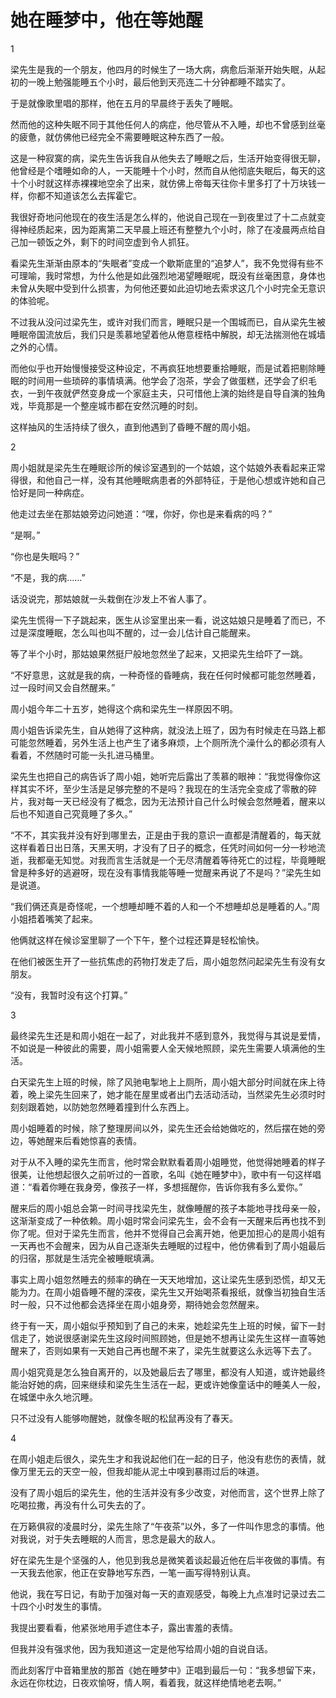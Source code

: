 # 她在睡梦中，他在等她醒

1 

梁先生是我的一个朋友，他四月的时候生了一场大病，病愈后渐渐开始失眠，从起初的一晚上勉强能睡五个小时，最后他到天亮连二十分钟都睡不踏实了。 

于是就像歌里唱的那样，他在五月的早晨终于丢失了睡眠。 

然而他的这种失眠不同于其他任何人的病症，他尽管从不入睡，却也不曾感到丝毫的疲惫，就仿佛他已经完全不需要睡眠这种东西了一般。 

这是一种寂寞的病，梁先生告诉我自从他失去了睡眠之后，生活开始变得很无聊，他曾经是个嗜睡如命的人，一天能睡十个小时，然而自从他彻底失眠后，每天的这十个小时就这样赤裸裸地空余了出来，就仿佛上帝每天往你卡里多打了十万块钱一样，你都不知道该怎么去挥霍它。 

我很好奇地问他现在的夜生活是怎么样的，他说自己现在一到夜里过了十二点就变得神经质起来，因为距离第二天早晨上班还有整整九个小时，除了在凌晨两点给自己加一顿饭之外，剩下的时间空虚到令人抓狂。 

看梁先生渐渐由原本的“失眠者”变成一个歇斯底里的“追梦人”，我不免觉得有些不可理喻，我时常想，为什么他是如此强烈地渴望睡眠呢，既没有丝毫困意，身体也未曾从失眠中受到什么损害，为何他还要如此迫切地去索求这几个小时完全无意识的体验呢。 

不过我从没问过梁先生，或许对我们而言，睡眠只是一个围城而已，自从梁先生被睡眠帝国流放后，我们只是羡慕地望着他从倦意桎梏中解脱，却无法揣测他在城墙之外的心情。 

而他似乎也开始慢慢接受这种设定，不再疯狂地想要重拾睡眠，而是试着把剔除睡眠的时间用一些琐碎的事情填满。他学会了泡茶，学会了做蛋糕，还学会了织毛衣，一到午夜就俨然变身成一个家庭主夫，只可惜他上演的始终是自导自演的独角戏，毕竟那是一个整座城市都在安然沉睡的时刻。 

这样抽风的生活持续了很久，直到他遇到了昏睡不醒的周小姐。 

2 

周小姐就是梁先生在睡眠诊所的候诊室遇到的一个姑娘，这个姑娘外表看起来正常得很，和他自己一样，没有其他睡眠病患者的外部特征，于是他心想或许她和自己恰好是同一种病症。 

他走过去坐在那姑娘旁边问她道：“嘿，你好，你也是来看病的吗？” 

“是啊。” 

“你也是失眠吗？” 

“不是，我的病……” 

话没说完，那姑娘就一头栽倒在沙发上不省人事了。 

梁先生慌得一下子跳起来，医生从诊室里出来一看，说这姑娘只是睡着了而已，不过是深度睡眠，怎么叫也叫不醒的，过一会儿估计自己能醒来。 

等了半个小时，那姑娘果然挺尸般地忽然坐了起来，又把梁先生给吓了一跳。 

“不好意思，这就是我的病，一种奇怪的昏睡病，我在任何时候都可能忽然睡着，过一段时间又会自然醒来。” 

周小姐今年二十五岁，她得这个病和梁先生一样原因不明。 

周小姐告诉梁先生，自从她得了这种病，就没法上班了，因为有时候走在马路上都可能忽然睡着，另外生活上也产生了诸多麻烦，上个厕所洗个澡什么的都必须有人看着，不然随时可能一头扎进马桶里。 

梁先生也把自己的病告诉了周小姐，她听完后露出了羡慕的眼神：“我觉得像你这样其实不坏，至少生活是足够完整的不是吗？我现在的生活完全变成了零散的碎片，我对每一天已经没有了概念，因为无法预计自己什么时候会忽然睡着，醒来以后也不知道自己究竟睡了多久。” 

“不不，其实我并没有好到哪里去，正是由于我的意识一直都是清醒着的，每天就这样看着日出日落，天黑天明，才没有了日子的概念，任凭时间如何一分一秒地流逝，我都毫无知觉。对我而言生活就是一个无尽清醒着等待死亡的过程，毕竟睡眠曾是种多好的逃避呀，现在没有事情我能等睡一觉醒来再说了不是吗？”梁先生如是说道。 

“我们俩还真是奇怪呢，一个想睡却睡不着的人和一个不想睡却总是睡着的人。”周小姐捂着嘴笑了起来。 

他俩就这样在候诊室里聊了一个下午，整个过程还算是轻松愉快。 

在他们被医生开了一些抗焦虑的药物打发走了后，周小姐忽然问起梁先生有没有女朋友。 

“没有，我暂时没有这个打算。” 

3 

最终梁先生还是和周小姐在一起了，对此我并不感到意外，我觉得与其说是爱情，不如说是一种彼此的需要，周小姐需要人全天候地照顾，梁先生需要人填满他的生活。 

白天梁先生上班的时候，除了风驰电掣地上上厕所，周小姐大部分时间就在床上待着，晚上梁先生回来了，她才能在屋里或者出门去活动活动，当然梁先生必须时时刻刻跟着她，以防她忽然睡着撞到什么东西上。 

周小姐睡着的时候，除了整理房间以外，梁先生还会给她做吃的，然后摆在她的旁边，等她醒来后看她惊喜的表情。 

对于从不入睡的梁先生而言，他时常会默默看着周小姐睡觉，他觉得她睡着的样子很美，让他想起很久之前听过的一首歌，名叫《她在睡梦中》，歌中有一句这样唱道：“看着你睡在我身旁，像孩子一样，多想摇醒你，告诉你我有多么爱你。” 

醒来后的周小姐总会第一时间寻找梁先生，就像睡醒的孩子本能地寻找母亲一般，这渐渐变成了一种依赖。周小姐时常会问梁先生，会不会有一天醒来后再也找不到你了呢。但对于梁先生而言，他并不觉得自己会离开她，他更加担心的是周小姐有一天再也不会醒来，因为从自己逐渐失去睡眠的过程中，他仿佛看到了周小姐最后的归宿，那就是生活完全被睡眠填满。 

事实上周小姐忽然睡去的频率的确在一天天地增加，这让梁先生感到恐慌，却又无能为力。在周小姐昏睡不醒的深夜，梁先生又开始喝茶看报纸，就像当初独自生活时一般，只不过他都会选择坐在周小姐身旁，期待她会忽然醒来。 

终于有一天，周小姐似乎预知到了自己的未来，她趁梁先生上班的时候，留下一封信走了，她说很感谢梁先生这段时间照顾她，但是她不想再让梁先生这样一直等她醒来了，否则如果有一天她自己再也醒不来了，梁先生就要这么永远等下去了。 

周小姐究竟是怎么独自离开的，以及她最后去了哪里，都没有人知道，或许她最终能治好她的病，回来继续和梁先生生活在一起，更或许她像童话中的睡美人一般，在城堡中永久地沉睡。 

只不过没有人能够吻醒她，就像冬眠的松鼠再没有了春天。 

4 

在周小姐走后很久，梁先生才和我说起他们在一起的日子，他没有悲伤的表情，就像万里无云的天空一般，但我却能从泥土中嗅到暴雨过后的味道。 

没有了周小姐后的梁先生，他的生活并没有多少改变，对他而言，这个世界上除了吃喝拉撒，再没有什么可失去的了。 

在万籁俱寂的凌晨时分，梁先生除了“午夜茶”以外，多了一件叫作思念的事情。他对我说，对于失去睡眠的人而言，思念是最大的敌人。 

好在梁先生是个坚强的人，他见到我总是微笑着谈起最近他在后半夜做的事情。有一天我去他家，他正在安静地写东西，一笔一画写得特别认真。 

他说，我在写日记，有助于加强对每一天的直观感受，每晚上九点准时记录过去二十四个小时发生的事情。 

我提出要看看，他紧张地用手遮住本子，露出害羞的表情。 

但我并没有强求他，因为我知道这一定是他写给周小姐的自说自话。 

而此刻客厅中音箱里放的那首《她在睡梦中》正唱到最后一句：“我多想留下来，永远在你枕边，日夜欢愉呀，情人啊，看着我，就这样绝情地老去啊。”